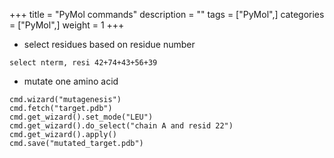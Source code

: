+++
title = "PyMol commands"
description = ""
tags = ["PyMol",]
categories = ["PyMol",]
weight = 1
+++ 
 
 - select residues based on residue number
```t
select nterm, resi 42+74+43+56+39
```
- mutate one amino acid
```t
cmd.wizard("mutagenesis")
cmd.fetch("target.pdb")
cmd.get_wizard().set_mode("LEU")
cmd.get_wizard().do_select("chain A and resid 22")
cmd.get_wizard().apply()
cmd.save("mutated_target.pdb")
```
